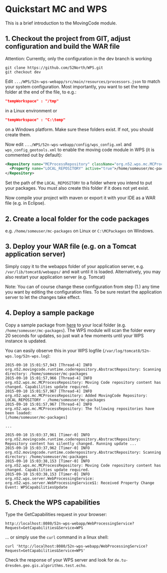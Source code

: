 # Quickstart MC and WPS
This is a brief introduction to the MovingCode module.

## 1. Checkout the project from GIT, adjust configuration and build the WAR file
Attention: Currently, only the configuration in the dev branch is working
```
git clone https://github.com/52North/WPS.git
git checkout dev 
```

Edit ``.../WPS/52n-wps-webapp/src/main/resources/processors.json`` to match your system configuration. Most importantly, you want to set the temp folder at the end of the file, to e.g.:
```json
"tempWorkspace" : "/tmp" 
```
in a Linux environment or
```json
"tempWorkspace" : "C:\temp" 
```
on a Windows platform. Make sure these folders exist. If not, you should create them.

Now edit ``.../WPS/52n-wps-webapp/config/wps_config.xml`` and ``wps_config_geotools.xml`` to enable the moving code module in WPS (it is commented out by default):
```xml
<Repository name="MCProcessRepository" className="org.n52.wps.mc.MCProcessRepository" active="true">
  <Property name="LOCAL_REPOSITORY" active="true">/home/someuser/mc-packages</Property>
</Repository> 
```
Set the path of the ``LOCAL_REPOSITORY`` to a folder where you intend to put your packages. You must also create this folder if it does not yet exist.

Now compile your project with maven or export it with your IDE as a WAR file (e.g. in Eclipse).

## 2. Create a local folder for the code packages
e.g. ``/home/someuser/mc-packages`` on Linux or ``C:\MCPackages`` on Windows.

## 3. Deploy your WAR file (e.g. on a Tomcat application server)
Simply copy it to the webapps folder of your application server, e.g. ``/var/lib/tomcat8/webapps/`` and wait until it is loaded. Alternatively, you may also restart your application server (e.g. Tomcat)

Note: You can of course change these configuration from step (1.) any time you want by editing the configuration files. To be sure restart the application server to let the changes take effect.

## 4. Deploy a sample package
Copy a sample package from [here](https://raw.githubusercontent.com/52North/movingcode/master/mc-runtime/src/test/resources/testpackages/py_copy.zip) to your local folder (e.g. ``/home/someuser/mc-packages``).
The WPS module will scan the folder every 20 seconds for updates, so just wait a few moments until your WPS instance is updated.

You can easily observe this in your WPS logfile (``/var/log/tomcat8/52n-wps.log/52n-wps.log``):
```
2015-09-10 15:01:57,943 [Thread-4] INFO  org.n52.movingcode.runtime.coderepository.AbstractRepository: Scanning directory: /home/someuser/mc-packages
2015-09-10 15:01:57,966 [Thread-4] INFO  org.n52.wps.mc.MCProcessRepository: Moving Code repository content has changed. Capabilities update required.
2015-09-10 15:01:57,967 [Thread-4] INFO  org.n52.wps.mc.MCProcessRepository: Added MovingCode Repository: LOCAL_REPOSITORY - /home/someuser/mc-packages
2015-09-10 15:01:57,967 [Thread-4] INFO  org.n52.wps.mc.MCProcessRepository: The following repositories have been loaded:
[/home/someuser/mc-packages]

...

2015-09-10 15:03:37,961 [Timer-0] INFO  org.n52.movingcode.runtime.coderepository.AbstractRepository: Repository content has silently changed. Running update ...
2015-09-10 15:03:37,962 [Timer-0] INFO  org.n52.movingcode.runtime.coderepository.AbstractRepository: Scanning directory: /home/someuser/mc-packages
2015-09-10 15:03:38,153 [Timer-0] INFO  org.n52.wps.mc.MCProcessRepository: Moving Code repository content has changed. Capabilities update required.
2015-09-10 15:03:38,153 [Timer-0] INFO  org.n52.wps.server.WebProcessingService: org.n52.wps.server.WebProcessingService$1: Received Property Change Event: WPSCapabilitiesUpdate
```

## 5. Check the WPS capabilities
Type the GetCapabilities request in your browser:
```
http://localhost:8080/52n-wps-webapp/WebProcessingService?Request=GetCapabilities&Service=WPS
```

... or simply use the ``curl`` command in a linux shell:
```
curl 'http://localhost:8080/52n-wps-webapp/WebProcessingService?Request=GetCapabilities&Service=WPS'
```

Check the response of your WPS server and look for ``de.tu-dresden.geo.gis.algorithms.test.echo``.
